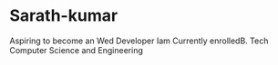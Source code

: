 # Sarath-kumar
Aspiring to become an Wed Developer  Iam Currently enrolledB. Tech Computer Science and Engineering
